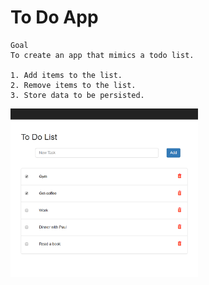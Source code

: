 # To Do App

```
Goal
To create an app that mimics a todo list.

1. Add items to the list.
2. Remove items to the list.
3. Store data to be persisted.
```

<img src="toDoList_1.png" alt="To Do App" width="300px">
